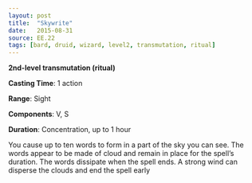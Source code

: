 ```yaml
---
layout: post
title:  "Skywrite"
date:   2015-08-31
source: EE.22
tags: [bard, druid, wizard, level2, transmutation, ritual]
---
```


**2nd-level transmutation (ritual)**

**Casting Time**: 1 action

**Range**: Sight

**Components**: V, S

**Duration**: Concentration, up to 1 hour

You cause up to ten words to form in a part of the sky you can see. The words appear to be made of cloud and remain in place for the spell’s duration. The words dissipate when the spell ends. A strong wind can disperse the clouds and end the spell early